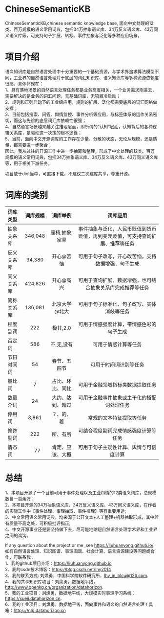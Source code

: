 # ChineseSemanticKB
ChineseSemanticKB,chinese semantic knowledge base, 面向中文处理的12类、百万规模的语义常用词典，包括34万抽象语义库、34万反义语义库、43万同义语义库等，可支持句子扩展、转写、事件抽象与泛化等多种应用场景。

# 项目介绍
语义知识库是自然语言处理中十分重要的一个基础资源，与学术界追求算法模型不同，工业界的自然语言处理对于底层的词汇知识库、语义知识库等多种资源依赖度很高，具体体现在：  
1、具有落地场景的自然语言处理任务都是业务高度相关，一个业务需求刚进去，需要解决的是业务的词汇问题，无基础词库，无项目冷启动；  
2、规则和正则启动下的工业级应用，规则的扩展、泛化都需要底层的词汇网络做支撑；  
3、目前包括搜索、问答、舆情监控、事件分析等应用，与标签体系的运作关系密切，而这与先验的底层词汇库依赖性很强；  
4、自然语言场景越来越关注推理层面，即所谓的“认知”层面，认知背后的各种逻辑关系库，是驱动这一决策的根本途径；  
5、当前，面向中文开源词库的工作存在少量、分散的状态，无论从规模，还是质量，都需要进一步聚合；  
因此，我从过往的开源工作中进一步抽离和整理，形成了中文处理的12类、百万规模的语义常用词典，包括34万抽象语义库、34万反义语义库、43万同义语义库等，用于相关下游任务。  

项目放于dict当中，可直接下载，不建议二次建库共享，尊重开源。

# 词库的类别

| 词库类型 | 词库规模 | 词库举例 | 词库应用 |
| :--- | :---: | :---: | :---: |
| 抽象关系库 | 346,048 | 座椅,抽象,家具 | 事件抽象与泛化，人民币贬值到货币贬值，再到美元贬值，可支持查询扩展、推荐等任务 |
| 反义关系库 | 34,380 | 开心@苦恼 | 可用于句子改写，开心改苦恼，支持数据增强，句子生成 |
| 同义关系库 | 424,826 | 开心@高兴| 可用于查询扩展、数据增强，也可结合抽象关系库完成推荐等任务 |
| 简称关系库 | 136,081 | 北京大学@北大| 可用于句子标准化、句子改写、实体消歧等任务 |
| 程度副词 | 222 | 极其,2.0 | 可用于情感强度计算，带情感色彩的句子生成 |
| 否定词 | 586 | 不,无,没有 | 可用于情感计算等任务 |
| 节日时间词 | 54 | 春节、五四节 | 可用于时间词识别等任务 |
| 量比词 | 7 | 占比、环比、同比 | 可用于金融领域指标类数据提取任务 |
| 数量介词 | 24| 大约、达到、超过 |可用于金融事件抽象或主干化的搭配词处理任务  |
| 停用词 | 3,861 | ？、的、着 | 常规的文本特征提取等任务 |
| 修饰副词 | 222 | 所、有所 | 可结合程度副词完成情感强度计算等任务 |
| 情态词 |　77 | 肯定、应该、大概 | 可用于句子主观性计算、舆情与可信度计算 |

# 总结
1、本项目开源了一个目前可用于事件处理以及工业舆情的12类语义词库，总规模数目一百余万；  
2、本项目开源的34万抽象语义库、34万反义语义库、43万同义语义库，在作者的实际工作中【事件处理、事理抽取、事件推理】等有重要用途;  
3、中文常用语义常用词典，均来源于公开文本+人工整理+机器抽取形成，其中若有质量不高之处，可积极批评指正;  
4、中文开源事业还是要坚持做下去，尽可能地缩短自然语言处理学术界和工业界之间的鸿沟。  

If any question about the project or me ,see https://liuhuanyong.github.io/.   
如有自然语言处理、知识图谱、事理图谱、社会计算、语言资源建设等问题或合作，可联系我：        
1、我的github项目介绍：https://liuhuanyong.github.io     
2、我的csdn技术博客：https://blog.csdn.net/lhy2014    
3、我的联系方式: 刘焕勇，中国科学院软件研究所，lhy_in_blcu@126.com.    
4、我的共享知识库项目：刘焕勇，数据地平线，http://www.openkg.cn/organization/datahorizon.   
5、我的工业项目：刘焕勇，数据地平线，大规模实时事理学习系统：https://xueji.datahorizon.cn.     
6、我的工业项目：刘焕勇，数据地平线，面向事件和语义的自然语言处理工具箱：https://nlp.datahorizon.cn      




